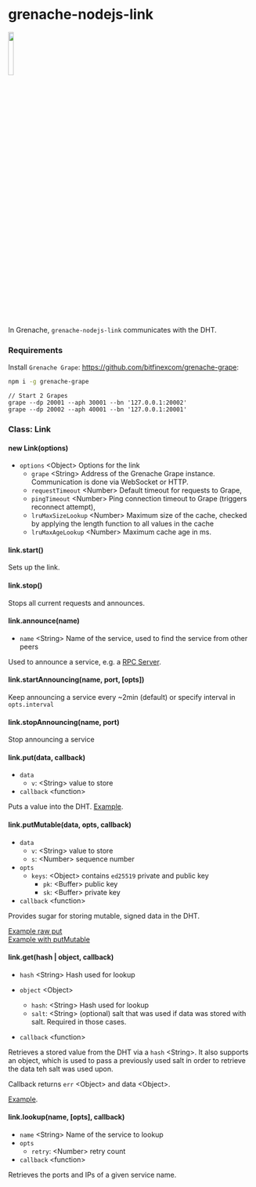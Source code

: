 # grenache-nodejs-link

<img src="logo.png" width="15%" />

In Grenache, `grenache-nodejs-link` communicates with the DHT.

### Requirements

Install `Grenache Grape`: https://github.com/bitfinexcom/grenache-grape:

```bash
npm i -g grenache-grape
```

```
// Start 2 Grapes
grape --dp 20001 --aph 30001 --bn '127.0.0.1:20002'
grape --dp 20002 --aph 40001 --bn '127.0.0.1:20001'
```

### Class: Link

#### new Link(options)

 - `options` &lt;Object&gt; Options for the link
    - `grape` &lt;String&gt; Address of the Grenache Grape instance. Communication is done via WebSocket or HTTP.
    - `requestTimeout` &lt;Number&gt; Default timeout for requests to Grape,
    - `pingTimeout` &lt;Number&gt; Ping connection timeout to Grape (triggers reconnect attempt),
    - `lruMaxSizeLookup` &lt;Number&gt; Maximum size of the cache,
        checked by applying the length function to all values
        in the cache
    - `lruMaxAgeLookup` &lt;Number&gt; Maximum cache age in ms.

#### link.start()

Sets up the link.

#### link.stop()

Stops all current requests and announces.

#### link.announce(name)

  - `name` &lt;String&gt; Name of the service, used to find the service
    from other peers

Used to announce a service, e.g. a [RPC Server](#class-peerrpcserver).

#### link.startAnnouncing(name, port, [opts])

Keep announcing a service every ~2min (default) or specify interval in `opts.interval`

#### link.stopAnnouncing(name, port)

Stop announcing a service

#### link.put(data, callback)

  - `data`
    - `v`: &lt;String&gt; value to store
  - `callback` &lt;function&gt;

Puts a value into the DHT.
[Example](https://github.com/bitfinexcom/grenache-nodejs-link/blob/master/examples/put_get.js).

#### link.putMutable(data, opts, callback)

  - `data`
    - `v`: &lt;String&gt; value to store
    - `s`: &lt;Number&gt; sequence number
  - `opts`
    - `keys`: &lt;Object&gt; contains `ed25519` private and public key
      - `pk`: &lt;Buffer&gt; public key
      - `sk`: &lt;Buffer&gt; private key
  - `callback` &lt;function&gt;

Provides sugar for storing mutable, signed data in the DHT.

[Example raw put](https://github.com/bitfinexcom/grenache-nodejs-link/blob/master/examples/put_get_mutable_raw.js)
<br/>
[Example with putMutable](https://github.com/bitfinexcom/grenache-nodejs-link/blob/master/examples/put_get_mutable.js)

#### link.get(hash | object, callback)

  - `hash` &lt;String&gt; Hash used for lookup
  - `object` &lt;Object&gt;
    - `hash`: &lt;String&gt; Hash used for lookup
    - `salt`: &lt;String&gt; (optional) salt that was used if data was stored with salt. Required in those cases.

  - `callback` &lt;function&gt;

Retrieves a stored value from the DHT via a `hash` &lt;String&gt;.
It also supports an object, which is used to pass a previously used salt in order to retrieve the data teh salt was used upon.

Callback returns `err` &lt;Object&gt; and data &lt;Object&gt;.

[Example](https://github.com/bitfinexcom/grenache-nodejs-link/blob/master/examples/put_get.js).


#### link.lookup(name, [opts], callback)

  - `name` &lt;String&gt; Name of the service to lookup
  - `opts`
    - `retry`: &lt;Number&gt; retry count
  - `callback` &lt;function&gt;

Retrieves the ports and IPs of a given service name.
